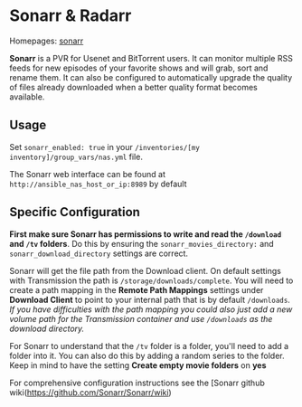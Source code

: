 # Sonarr & Radarr
Homepages: [sonarr](https://sonarr.tv/) 

**Sonarr** is a PVR for Usenet and BitTorrent users. It can monitor multiple RSS feeds for new episodes of your favorite shows and will grab, sort and rename them. It can also be configured to automatically upgrade the quality of files already downloaded when a better quality format becomes available.

## Usage

Set `sonarr_enabled: true` in your `/inventories/[my inventory]/group_vars/nas.yml` file.

The Sonarr web interface can be found at `http://ansible_nas_host_or_ip:8989` by default


## Specific Configuration

**First make sure Sonarr has permissions to write and read the `/download` and `/tv` folders**. Do this by ensuring the `sonarr_movies_directory:` and `sonarr_download_directory` settings are correct.

Sonarr will get the file path from the Download client. On default settings with Transmission the path is `/storage/downloads/complete`. You will need to create a path mapping in the **Remote Path Mappings** settings under **Download Client**  to point to your internal path that is by default `/downloads`.  *If you have difficulties with the path mapping you could also just add a new volume path for the Transmission container and use `/downloads` as the download directory.*

For Sonarr to understand that the `/tv` folder is a folder, you'll need to add a folder into it.
You can also do this by adding a random series to the folder. Keep in mind to have the setting **Create empty movie folders** on **yes**

For comprehensive configuration instructions see the [Sonarr github wiki(https://github.com/Sonarr/Sonarr/wiki)